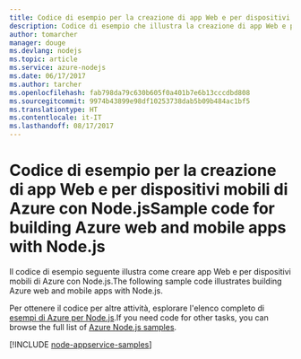 ```yaml
---
title: Codice di esempio per la creazione di app Web e per dispositivi mobili di Azure con Node.js
description: Codice di esempio che illustra la creazione di app Web e per dispositivi mobili di Azure con Node.js.
author: tomarcher
manager: douge
ms.devlang: nodejs
ms.topic: article
ms.service: azure-nodejs
ms.date: 06/17/2017
ms.author: tarcher
ms.openlocfilehash: fab798da79c630b605f0a401b7e6b13cccdbd808
ms.sourcegitcommit: 9974b43899e98df10253738dab5b09b484ac1bf5
ms.translationtype: HT
ms.contentlocale: it-IT
ms.lasthandoff: 08/17/2017
---
```

# <a name="sample-code-for-building-azure-web-and-mobile-apps-with-nodejs"></a><span data-ttu-id="511c6-103">Codice di esempio per la creazione di app Web e per dispositivi mobili di Azure con Node.js</span><span class="sxs-lookup"><span data-stu-id="511c6-103">Sample code for building Azure web and mobile apps with Node.js</span></span>

<span data-ttu-id="511c6-104">Il codice di esempio seguente illustra come creare app Web e per dispositivi mobili di Azure con Node.js.</span><span class="sxs-lookup"><span data-stu-id="511c6-104">The following sample code illustrates building Azure web and mobile apps with Node.js.</span></span>

<span data-ttu-id="511c6-105">Per ottenere il codice per altre attività, esplorare l'elenco completo di [esempi di Azure per Node.js](https://azure.microsoft.com/resources/samples/?term=nodejs).</span><span class="sxs-lookup"><span data-stu-id="511c6-105">If you need code for other tasks, you can browse the full list of [Azure Node.js samples](https://azure.microsoft.com/resources/samples/?term=nodejs).</span></span>

[!INCLUDE [node-appservice-samples](../docs-ref-conceptual/includes/appservice-samples.md)]